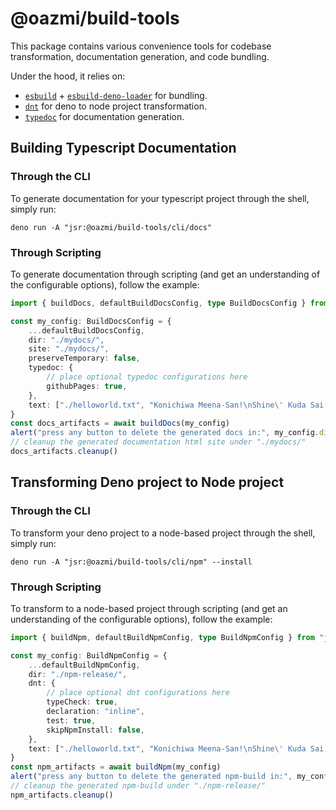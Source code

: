 # @oazmi/build-tools

This package contains various convenience tools for codebase transformation, documentation generation, and code bundling.

Under the hood, it relies on:
- [`esbuild`](https://deno.land/x/esbuild@v0.23.0) + [`esbuild-deno-loader`](https://jsr.io/@luca/esbuild-deno-loader) for bundling.
- [`dnt`](https://jsr.io/@deno/dnt) for deno to node project transformation.
- [`typedoc`](https://www.npmjs.com/package/typedoc) for documentation generation.


## Building Typescript Documentation

### Through the CLI
To generate documentation for your typescript project through the shell, simply run:
```shell
deno run -A "jsr:@oazmi/build-tools/cli/docs"
```

### Through Scripting
To generate documentation through scripting (and get an understanding of the configurable options), follow the example:

```ts
import { buildDocs, defaultBuildDocsConfig, type BuildDocsConfig } from "jsr:@oazmi/build-tools/docs"

const my_config: BuildDocsConfig = {
	...defaultBuildDocsConfig,
	dir: "./mydocs/",
	site: "./mydocs/",
	preserveTemporary: false,
	typedoc: {
		// place optional typedoc configurations here
		githubPages: true,
	},
	text: ["./helloworld.txt", "Konichiwa Meena-San!\nShine\' Kuda Sai Meena-San!\nSosshtte Arigato yo Meena-San Desu Desu!"],
}
const docs_artifacts = await buildDocs(my_config)
alert("press any button to delete the generated docs in:", my_config.dir)
// cleanup the generated documentation html site under "./mydocs/" 
docs_artifacts.cleanup()
```


## Transforming Deno project to Node project

### Through the CLI
To transform your deno project to a node-based project through the shell, simply run:
```shell
deno run -A "jsr:@oazmi/build-tools/cli/npm" --install
```

### Through Scripting
To transform to a node-based project through scripting (and get an understanding of the configurable options), follow the example:

```ts
import { buildNpm, defaultBuildNpmConfig, type BuildNpmConfig } from "jsr:@oazmi/build-tools/npm"

const my_config: BuildNpmConfig = {
	...defaultBuildNpmConfig,
	dir: "./npm-release/",
	dnt: {
		// place optional dnt configurations here
		typeCheck: true,
		declaration: "inline",
		test: true,
		skipNpmInstall: false,
	},
	text: ["./helloworld.txt", "Konichiwa Meena-San!\nShine\' Kuda Sai Meena-San!\nSosshtte Arigato yo Meena-San Desu Desu!"]
}
const npm_artifacts = await buildNpm(my_config)
alert("press any button to delete the generated npm-build in:", my_config.dir)
// cleanup the generated npm-build under "./npm-release/" 
npm_artifacts.cleanup()
```

